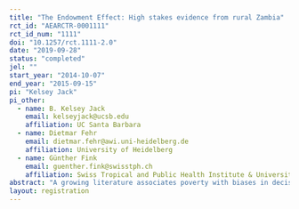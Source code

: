 ```yaml
---
title: "The Endowment Effect: High stakes evidence from rural Zambia"
rct_id: "AEARCTR-0001111"
rct_id_num: "1111"
doi: "10.1257/rct.1111-2.0"
date: "2019-09-28"
status: "completed"
jel: ""
start_year: "2014-10-07"
end_year: "2015-09-15"
pi: "Kelsey Jack"
pi_other:
  - name: B. Kelsey Jack
    email: kelseyjack@ucsb.edu
    affiliation: UC Santa Barbara
  - name: Dietmar Fehr
    email: dietmar.fehr@awi.uni-heidelberg.de
    affiliation: University of Heidelberg
  - name: Günther Fink
    email: guenther.fink@swisstph.ch
    affiliation: Swiss Tropical and Public Health Institute & University of Basel
abstract: "A growing literature associates poverty with biases in decision-making. We investigate this link in a sample of over 3,000 small-scale farmers in Zambia, who participated in a series of experiments involving the opportunity to exchange randomly assigned household items for alternative items of similar value. Exploring a total of 5,842 trading decisions over a range of household items we show that exchange asymmetries are sizable and remarkably robust across items and experimental procedures. Using cross sectional, seasonal and randomized variation in financial resource availability, we show that exchange asymmetries decrease in magnitude when subjects are more constrained. Consistent with the interpretation that financial constraints increase decision stakes, we also show that trading probabilities increase when the value of the items involved is exogenously increased."
layout: registration
---
```


